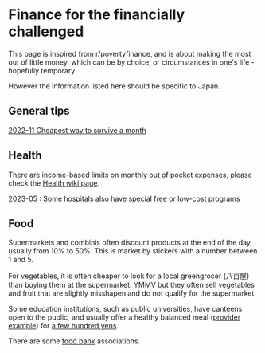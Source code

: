 # Finance for the financially challenged

This page is inspired from r/povertyfinance, and is about making the most out of little money, which can be by choice, or circumstances in one's life - hopefully temporary.

However the information listed here should be specific to Japan.

## General tips

[2022-11 Cheapest way to survive a month](https://www.reddit.com/r/japanlife/comments/yirtze/cheapest_way_to_survive_a_month/)

## Health

There are income-based limits on monthly out of pocket expenses, please check the [Health wiki page](/life/health/).

[2023-05 : Some hospitals also have special free or low-cost programs](https://www.reddit.com/r/japanlife/comments/13lysqm/psa_some_hospitals_provide_free_or_lowcost/)

## Food

Supermarkets and combinis often discount products at the end of the day, usually from 10% to 50%. This is market by stickers with a number between 1 and 5.

For vegetables, it is often cheaper to look for a local greengrocer (八百屋) than buying them at the supermarket. YMMV but they often sell vegetables and fruit that are slightly misshapen and do not qualify for the supermarket.

Some education institutions, such as public universities, have canteens open to the public, and usually offer a healthy balanced meal ([provider example](https://gakushoku.coop/)) for [a few hundred yens](https://www.reddit.com/r/JapanFinance/comments/oas66i/weekly_offtopic_thread_30_june_2021/h3jmdln?utm_source=share&utm_medium=web2x&context=3).

There are some [food bank](https://www.reddit.com/r/japanlife/comments/umemgq/emergency_food_services/) associations.
